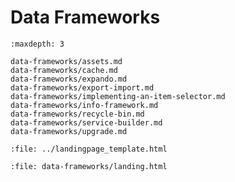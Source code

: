 # Data Frameworks

```{toctree}
:maxdepth: 3

data-frameworks/assets.md
data-frameworks/cache.md
data-frameworks/expando.md
data-frameworks/export-import.md
data-frameworks/implementing-an-item-selector.md
data-frameworks/info-framework.md
data-frameworks/recycle-bin.md
data-frameworks/service-builder.md
data-frameworks/upgrade.md
```

```{raw} html
:file: ../landingpage_template.html
```

```{raw} html
:file: data-frameworks/landing.html
```